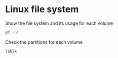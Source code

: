# Linux file system

Show the file system and its usage for each volume
```bash
df -hT
```

Check the partitions for each volume
```bash
lsblk
```